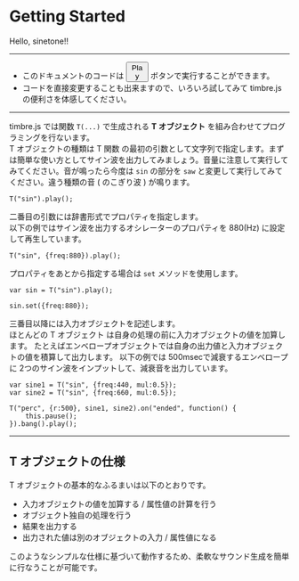 Getting Started
===============
Hello, sinetone!!

- - -

- このドキュメントのコードは <button style="width:40px">Play</button> ボタンで実行することができます。
- コードを直接変更することも出来ますので、いろいろ試してみて timbre.js の便利さを体感してください。

- - -

timbre.js では関数 `T(...)` で生成される **T オブジェクト** を組み合わせてプログラミングを行ないます。  
T オブジェクトの種類は T 関数 の最初の引数として文字列で指定します。まずは簡単な使い方としてサイン波を出力してみましょう。音量に注意して実行してみてください。音が鳴ったら今度は `sin` の部分を `saw` と変更して実行してみてください。違う種類の音 ( のこぎり波 ) が鳴ります。

```timbre
T("sin").play();
```

二番目の引数には辞書形式でプロパティを指定します。  
以下の例ではサイン波を出力するオシレーターのプロパティを 880(Hz) に設定して再生しています。

```timbre
T("sin", {freq:880}).play();
```

プロパティをあとから指定する場合は `set` メソッドを使用します。

```timbre
var sin = T("sin").play();

sin.set({freq:880});
```

三番目以降には入力オブジェクトを記述します。  
ほとんどの T オブジェクト は自身の処理の前に入力オブジェクトの値を加算します。
たとえばエンベロープオブジェクトでは自身の出力値と入力オブジェクトの値を積算して出力します。
以下の例では 500msecで減衰するエンベロープに 2つのサイン波をインプットして、減衰音を出力しています。

```timbre
var sine1 = T("sin", {freq:440, mul:0.5});
var sine2 = T("sin", {freq:660, mul:0.5});

T("perc", {r:500}, sine1, sine2).on("ended", function() {
    this.pause();
}).bang().play();
```

- - -

## T オブジェクトの仕様 ##
T オブジェクトの基本的なふるまいは以下のとおりです。

- 入力オブジェクトの値を加算する / 属性値の計算を行う
- オブジェクト独自の処理を行う
- 結果を出力する
- 出力された値は別のオブジェクトの入力 / 属性値になる

このようなシンプルな仕様に基づいて動作するため、柔軟なサウンド生成を簡単に行なうことが可能です。
